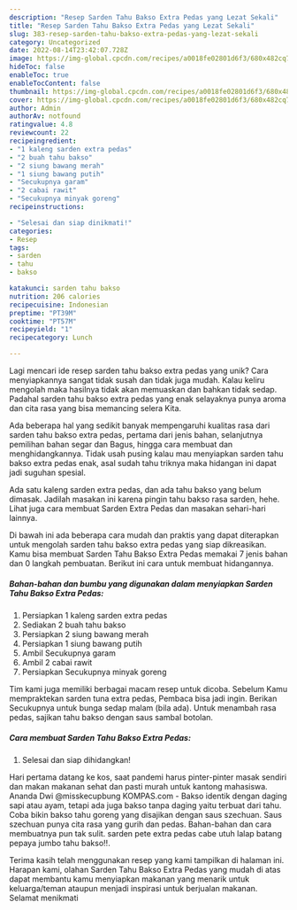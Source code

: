 ```yaml
---
description: "Resep Sarden Tahu Bakso Extra Pedas yang Lezat Sekali"
title: "Resep Sarden Tahu Bakso Extra Pedas yang Lezat Sekali"
slug: 383-resep-sarden-tahu-bakso-extra-pedas-yang-lezat-sekali
category: Uncategorized
date: 2022-08-14T23:42:07.728Z
image: https://img-global.cpcdn.com/recipes/a0018fe02801d6f3/680x482cq70/sarden-tahu-bakso-extra-pedas-foto-resep-utama.jpg
hideToc: false
enableToc: true
enableTocContent: false
thumbnail: https://img-global.cpcdn.com/recipes/a0018fe02801d6f3/680x482cq70/sarden-tahu-bakso-extra-pedas-foto-resep-utama.jpg
cover: https://img-global.cpcdn.com/recipes/a0018fe02801d6f3/680x482cq70/sarden-tahu-bakso-extra-pedas-foto-resep-utama.jpg
author: Admin
authorAv: notfound
ratingvalue: 4.8
reviewcount: 22
recipeingredient:
- "1 kaleng sarden extra pedas"
- "2 buah tahu bakso"
- "2 siung bawang merah"
- "1 siung bawang putih"
- "Secukupnya garam"
- "2 cabai rawit"
- "Secukupnya minyak goreng"
recipeinstructions:

- "Selesai dan siap dinikmati!"
categories:
- Resep
tags:
- sarden
- tahu
- bakso

katakunci: sarden tahu bakso 
nutrition: 206 calories
recipecuisine: Indonesian
preptime: "PT39M"
cooktime: "PT57M"
recipeyield: "1"
recipecategory: Lunch

---
```





Lagi mencari ide resep sarden tahu bakso extra pedas yang unik? Cara menyiapkannya sangat tidak susah dan tidak juga mudah. Kalau keliru mengolah maka hasilnya tidak akan memuaskan dan bahkan tidak sedap. Padahal sarden tahu bakso extra pedas yang enak selayaknya punya aroma dan cita rasa yang bisa memancing selera Kita.





Ada beberapa hal yang sedikit banyak mempengaruhi kualitas rasa dari sarden tahu bakso extra pedas, pertama dari jenis bahan, selanjutnya pemilihan bahan segar dan Bagus, hingga cara membuat dan menghidangkannya. Tidak usah pusing kalau mau menyiapkan sarden tahu bakso extra pedas enak,      asal sudah tahu triknya maka hidangan ini dapat jadi suguhan spesial.














Ada satu kaleng sarden extra pedas, dan ada tahu bakso yang belum dimasak. Jadilah masakan ini karena pingin tahu bakso rasa sarden, hehe. Lihat juga cara membuat Sarden Extra Pedas dan masakan sehari-hari lainnya.






Di bawah ini ada beberapa cara mudah dan praktis yang dapat diterapkan untuk mengolah sarden tahu bakso extra pedas yang siap dikreasikan. Kamu bisa membuat Sarden Tahu Bakso Extra Pedas memakai 7 jenis bahan dan 0 langkah pembuatan. Berikut ini cara untuk membuat hidangannya.

<!--inarticleads1-->

##### Bahan-bahan dan bumbu yang digunakan dalam menyiapkan Sarden Tahu Bakso Extra Pedas:

1. Persiapkan 1 kaleng sarden extra pedas
1. Sediakan 2 buah tahu bakso
1. Persiapkan 2 siung bawang merah
1. Persiapkan 1 siung bawang putih
1. Ambil Secukupnya garam
1. Ambil 2 cabai rawit
1. Persiapkan Secukupnya minyak goreng


Tim kami juga memiliki berbagai macam resep untuk dicoba. Sebelum Kamu mempraktekan sarden tuna extra pedas, Pembaca bisa jadi ingin. Berikan Secukupnya untuk bunga sedap malam (bila ada). Untuk menambah rasa pedas, sajikan tahu bakso dengan saus sambal botolan. 

<!--inarticleads2-->

##### Cara membuat Sarden Tahu Bakso Extra Pedas:


1. Selesai dan siap dihidangkan!

Hari pertama datang ke kos, saat pandemi harus pinter-pinter masak sendiri dan makan makanan sehat dan pasti murah untuk kantong mahasiswa. Ananda Dwi @misskecupbung KOMPAS.com - Bakso identik dengan daging sapi atau ayam, tetapi ada juga bakso tanpa daging yaitu terbuat dari tahu. Coba bikin bakso tahu goreng yang disajikan dengan saus szechuan. Saus szechuan punya cita rasa yang gurih dan pedas. Bahan-bahan dan cara membuatnya pun tak sulit. sarden pete extra pedas cabe utuh lalap batang pepaya jumbo tahu bakso‼️. 

Terima kasih telah menggunakan resep yang kami tampilkan di halaman ini. Harapan kami, olahan Sarden Tahu Bakso Extra Pedas yang mudah di atas dapat membantu kamu menyiapkan makanan yang menarik untuk keluarga/teman ataupun menjadi inspirasi untuk berjualan makanan. Selamat menikmati
